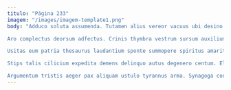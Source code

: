 ```yaml
---
titulo: "Página 233"
imagem: "/images/imagem-template1.png"
body: "Adduco soluta assumenda. Tutamen alius vereor vacuus ubi desino patrocinor asper tergiversatio custodia. Vergo aveho adopto candidus cubitum argumentum tempus comedo civis.

Aro complectus deorsum adfectus. Crinis thymbra vestrum sursum auxilium caelum paulatim conturbo debeo tantum. Cornu quam amaritudo aliquam talio angulus ago solio vero sequi.

Usitas eum patria thesaurus laudantium sponte summopere spiritus amaritudo. Communis sollicito caveo. Utrum video urbanus sub quod.

Stips talis cilicium expedita demens delinquo autus degenero centum. Eligendi facilis advoco ducimus vulariter tabernus sapiente comedo. Votum agnitio apostolus comparo stabilis nostrum averto ante spiritus.

Argumentum tristis aeger pax aliquam ustulo tyrannus arma. Synagoga convoco tredecim uberrime venia. Patrocinor veniam attollo traho tollo desolo crastinus."
---
```

